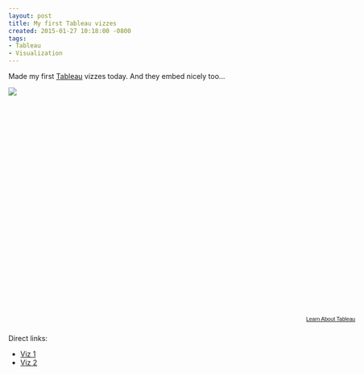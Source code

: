 ```yaml
---
layout: post
title: My first Tableau vizzes
created: 2015-01-27 10:18:00 -0800
tags:
- Tableau
- Visualization
---
```

Made my first [Tableau][1] vizzes today. And they embed nicely too...

<script type='text/javascript' src='https://public.tableausoftware.com/javascripts/api/viz_v1.js'></script><div class='tableauPlaceholder' style='width: 697px; height: 453px;'><noscript><a href='#'><img alt=' ' src='https:&#47;&#47;publicrevizit.tableausoftware.com&#47;static&#47;images&#47;Ac&#47;ActivityRatesAndHealthyLiving_2&#47;Farmersmarkets&#47;1_rss.png' style='border: none' /></a></noscript><object class='tableauViz' width='697' height='453' style='display:none;'><param name='host_url' value='https%3A%2F%2Fpublic.tableausoftware.com%2F' /> <param name='site_root' value='' /><param name='name' value='ActivityRatesAndHealthyLiving_2&#47;Farmersmarkets' /><param name='tabs' value='yes' /><param name='toolbar' value='yes' /><param name='static_image' value='https:&#47;&#47;publicrevizit.tableausoftware.com&#47;static&#47;images&#47;Ac&#47;ActivityRatesAndHealthyLiving_2&#47;Farmersmarkets&#47;1.png' /> <param name='animate_transition' value='yes' /><param name='display_static_image' value='yes' /><param name='display_spinner' value='yes' /><param name='display_overlay' value='yes' /><param name='display_count' value='yes' /></object></div><div style='width:697px;height:22px;padding:0px 10px 0px 0px;color:black;font:normal 8pt verdana,helvetica,arial,sans-serif;'><div style='float:right; padding-right:8px;'><a href='http://www.tableausoftware.com/public/about-tableau-products?ref=https://public.tableausoftware.com/views/ActivityRatesAndHealthyLiving_2/Farmersmarkets' target='_blank'>Learn About Tableau</a></div></div>

Direct links:

* [Viz 1][2]
* [Viz 2][3]

[1]: http://www.tableau.com/
[2]: https://public.tableausoftware.com/views/ActivityRatesAndHealthyLiving_2/Farmersmarkets?:embed=y&:display_count=no
[3]: https://public.tableausoftware.com/views/ActivityRatesAndHealthyLiving_2/Povertyandadultobesity?:embed=y&:display_count=no
